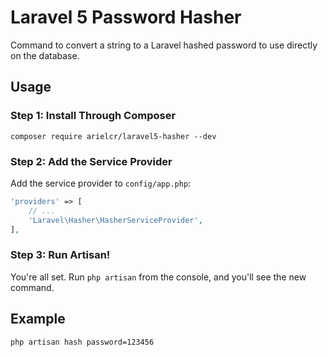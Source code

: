 # Laravel 5 Password Hasher

Command to convert a string to a Laravel hashed password to use directly on the database.

## Usage

### Step 1: Install Through Composer

```
composer require arielcr/laravel5-hasher --dev
```

### Step 2: Add the Service Provider

Add the service provider to `config/app.php`:

```php
'providers' => [
    // ...
    'Laravel\Hasher\HasherServiceProvider',
],
```


### Step 3: Run Artisan!

You're all set. Run `php artisan` from the console, and you'll see the new command.

## Example

```
php artisan hash password=123456
```